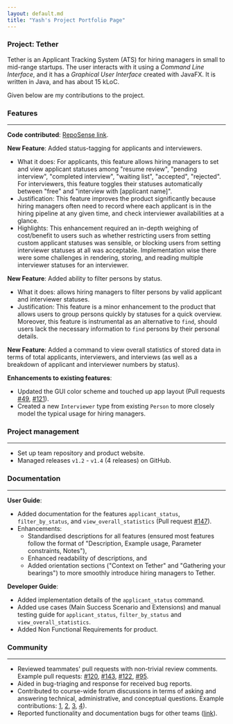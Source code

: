 ```yaml
---
layout: default.md
title: "Yash's Project Portfolio Page"
---
```


### Project: Tether

Tether is an Applicant Tracking System (ATS) for hiring managers in small to mid-range startups. The user interacts with it using a _Command Line Interface_, and it has a _Graphical User Interface_ created with JavaFX. It is written in Java, and has about 15 kLoC.

Given below are my contributions to the project.

### Features

-----------------------------------------------------------------------------------------------------------------------------

**Code contributed**: [RepoSense link](https://nus-cs2103-ay2324s2.github.io/tp-dashboard/?search=yashpola&sort=groupTitle&sortWithin=title&timeframe=commit&mergegroup=&groupSelect=groupByAuthors&breakdown=true&checkedFileTypes=docs~functional-code~test-code~other&since=2024-02-23&tabOpen=true&tabType=authorship&tabAuthor=yashpola&tabRepo=AY2324S2-CS2103T-F11-3/tp%5Bmaster%5D&authorshipIsMergeGroup=false&authorshipFileTypes=docs~functional-code~test-code~other&authorshipIsBinaryFileTypeChecked=false&authorshipIsIgnoredFilesChecked=false).


**New Feature**: Added status-tagging for applicants and interviewers.


* What it does: For applicants, this feature allows hiring managers to set and view applicant statuses among "resume review", "pending interview", "completed interview", "waiting list", "accepted", "rejected". For interviewers, this feature toggles their statuses automatically between "free" and "interview with [applicant name]".
* Justification: This feature improves the product significantly because hiring managers often need to record where each applicant is in the hiring pipeline at any given time, and check interviewer availabilities at a glance.
* Highlights: This enhancement required an in-depth weighing of cost/benefit to users such as whether restricting users from setting custom applicant statuses was sensible, or blocking users from setting interviewer statuses at all was acceptable. Implementation wise there were some challenges in rendering, storing, and reading multiple interviewer statuses for an interviewer.


**New Feature**: Added ability to filter persons by status.


* What it does: allows hiring managers to filter persons by valid applicant and interviewer statuses.
* Justification: This feature is a minor enhancement to the product that allows users to group persons quickly by statuses for a quick overview. Moreover, this feature is instrumental as an alternative to `find`, should users lack the necessary information to `find` persons by their personal details.


**New Feature**: Added a command to view overall statistics of stored data in terms of total applicants, interviewers, and interviews (as well as a breakdown of applicant and interviewer numbers by status).


**Enhancements to existing features**:
* Updated the GUI color scheme and touched up app layout (Pull requests [\#49](https://github.com/AY2324S2-CS2103T-F11-3/tp/pull/49/files), [\#121](https://github.com/AY2324S2-CS2103T-F11-3/tp/pull/121/files)).
* Created a new `Interviewer` type from existing `Person` to more closely model the typical usage for hiring managers.


### Project management

-----------------------------------------------------------------------------------------------------------------------------

* Set up team repository and product website.
* Managed releases `v1.2` - `v1.4` (4 releases) on GitHub.


### Documentation

-----------------------------------------------------------------------------------------------------------------------------

**User Guide**:
* Added documentation for the features `applicant_status`, `filter_by_status`, and `view_overall_statistics` (Pull request [\#147](https://github.com/AY2324S2-CS2103T-F11-3/tp/pull/147)).
* Enhancements:
  * Standardised descriptions for all features (ensured most features follow the format of "Description, Example usage, Parameter constraints, Notes"),
  * Enhanced readability of descriptions, and
  * Added orientation sections ("Context on Tether" and "Gathering your bearings") to more smoothly introduce hiring managers to Tether.


**Developer Guide**:
* Added implementation details of the `applicant_status` command.
* Added use cases (Main Success Scenario and Extensions) and manual testing guide for `applicant_status`, `filter_by_status` and `view_overall_statistics`.
* Added Non Functional Requirements for product.


### Community

-----------------------------------------------------------------------------------------------------------------------------

* Reviewed teammates' pull requests with non-trivial review comments. Example pull requests: [\#120](https://github.com/AY2324S2-CS2103T-F11-3/tp/pull/120), [\#143](https://github.com/AY2324S2-CS2103T-F11-3/tp/pull/143), [\#122](https://github.com/AY2324S2-CS2103T-F11-3/tp/pull/122), [\#95](https://github.com/AY2324S2-CS2103T-F11-3/tp/pull/95).
* Aided in bug-triaging and response for received bug reports.
* Contributed to course-wide forum discussions in terms of asking and answering technical, administrative, and conceptual questions. Example contributions: [1](https://github.com/nus-cs2103-AY2324S2/forum/issues/667), [2](https://github.com/nus-cs2103-AY2324S2/forum/issues/584), [3](https://github.com/nus-cs2103-AY2324S2/forum/issues/583), [4](https://github.com/nus-cs2103-AY2324S2/forum/issues/732)).
* Reported functionality and documentation bugs for other teams ([link](https://github.com/yashpola/pe/issues)).



